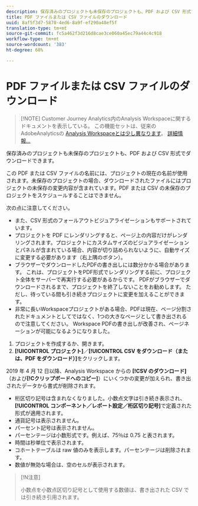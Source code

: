 ```yaml
---
description: 保存済みのプロジェクトも未保存のプロジェクトも、PDF および CSV 形式でダウンロードできます。
title: PDF ファイルまたは CSV ファイルのダウンロード
uuid: 8af5f3d7-5870-4ed6-8a9f-ef290a48ef5f
translation-type: tm+mt
source-git-commit: fc5a462f3d216d8cae3ce060a45ec79a44c4c918
workflow-type: tm+mt
source-wordcount: '383'
ht-degree: 68%

---
```



# PDF ファイルまたは CSV ファイルのダウンロード

>[!NOTE] Customer Journey Analytics内のAnalysis Workspaceに関するドキュメントを表示している。 この機能セットは、従来のAdobeAnalyticsの [Analysis Workspaceとは少し異なります](https://docs.adobe.com/content/help/ja-JP/analytics/analyze/analysis-workspace/home.html)。 [詳細情報...](/help/getting-started/cja-aa.md)

保存済みのプロジェクトも未保存のプロジェクトも、PDF および CSV 形式でダウンロードできます。

この PDF または CSV ファイルの名前には、プロジェクトの現在の名前が使用されます。未保存のプロジェクトの場合、ダウンロードされたファイルにはプロジェクトの未保存の変更内容が含まれています。PDF または CSV の未保存のプロジェクトをスケジュールすることはできません。

次の点に注意してください。

* また、CSV 形式のフォールアウトビジュアライゼーションもサポートされています。
* プロジェクトを PDF にレンダリングすると、ページ上の内容だけがレンダリングされます。プロジェクトにカスタムサイズのビジュアライゼーションとパネルが含まれている場合、内容が切り詰められないように、自動サイズに変更する必要があります（右上隅のボタン）。
* ブラウザーでダウンロードしたPDFの書き出しには数分かかる場合があります。 これは、プロジェクトをPDF形式でレンダリングする前に、プロジェクト全体をサーバーで再実行する必要があるからです。 PDFがブラウザーでダウンロードされるまで、プロジェクトを終了しないことをお勧めします。 ただし、待っている間も引き続きプロジェクトに変更を加えることができます。
* 非常に長いWorkspaceプロジェクトがある場合、PDFは現在、ページ分割されたドキュメントとしてではなく、1つの大きなページとして書き出されるので注意してください。 Workspace PDFの書き出しが改善され、ページネーションが可能になるようになりました。

1. プロジェクトを作成するか、開きます。
1. **[!UICONTROL プロジェクト]**／**[!UICONTROL CSV をダウンロード（または、PDF をダウンロード）]**&#x200B;をクリックします。

2019 年 4 月 12 日以降、Analysis Workspace からの **[!CSV のダウンロード]**（および&#x200B;**[!Cクリップボードへのコピー]**）にいくつかの変更が加えられ、書き出されたデータから書式が削除されます。
* 桁区切り記号は含まれなくなりました。小数点文字は引き続き表示され、**[!UICONTROL コンポーネント／レポート設定／桁区切り記号]**&#x200B;で定義された形式が適用されます。
* 通貨記号は表示されません。
* パーセント記号は表示されません。
* パーセンテージは小数形式です。例えば、75％は 0.75 と表されます。
* 時間は秒単位で表示されます。
* コホートテーブルは raw 値のみを表示します。パーセンテージは削除されます。
* 数値が無効な場合は、空のセルが表示されます。

>[!N注意]
>
> 小数点を小数点区切り記号として使用する数値は、書き出された CSV では引き続き引用されます。

